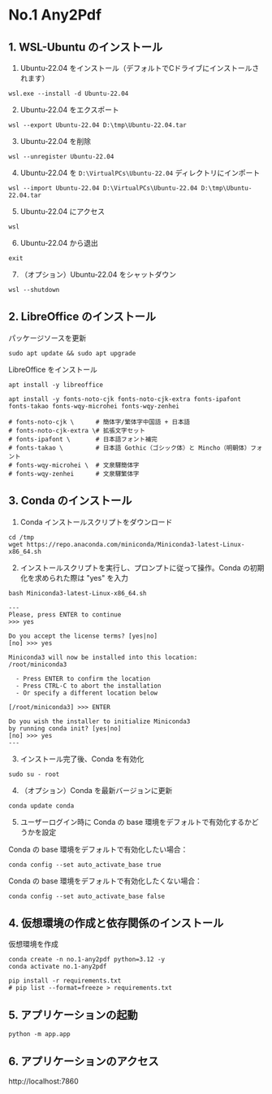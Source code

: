 # No.1 Any2Pdf

## 1. WSL-Ubuntu のインストール

1. Ubuntu-22.04 をインストール（デフォルトでCドライブにインストールされます）

```
wsl.exe --install -d Ubuntu-22.04
```

2. Ubuntu-22.04 をエクスポート

```
wsl --export Ubuntu-22.04 D:\tmp\Ubuntu-22.04.tar
```

3. Ubuntu-22.04 を削除

```
wsl --unregister Ubuntu-22.04
```

4. Ubuntu-22.04 を `D:\VirtualPCs\Ubuntu-22.04` ディレクトリにインポート

```
wsl --import Ubuntu-22.04 D:\VirtualPCs\Ubuntu-22.04 D:\tmp\Ubuntu-22.04.tar
```

5. Ubuntu-22.04 にアクセス

```
wsl
```

6. Ubuntu-22.04 から退出

```
exit
```


7. （オプション）Ubuntu-22.04 をシャットダウン

```
wsl --shutdown
```

## 2. LibreOffice のインストール

パッケージソースを更新

```
sudo apt update && sudo apt upgrade
```

LibreOffice をインストール

```
apt install -y libreoffice
```

```
apt install -y fonts-noto-cjk fonts-noto-cjk-extra fonts-ipafont fonts-takao fonts-wqy-microhei fonts-wqy-zenhei

# fonts-noto-cjk \      # 簡体字/繁体字中国語 + 日本語
# fonts-noto-cjk-extra \# 拡張文字セット
# fonts-ipafont \       # 日本語フォント補完
# fonts-takao \         # 日本語 Gothic（ゴシック体）と Mincho（明朝体）フォント
# fonts-wqy-microhei \  # 文泉驛簡体字
# fonts-wqy-zenhei      # 文泉驛繁体字
```

## 3. Conda のインストール

1. Conda インストールスクリプトをダウンロード

```
cd /tmp
wget https://repo.anaconda.com/miniconda/Miniconda3-latest-Linux-x86_64.sh
```

2. インストールスクリプトを実行し、プロンプトに従って操作。Conda の初期化を求められた際は "yes" を入力

```
bash Miniconda3-latest-Linux-x86_64.sh

---
Please, press ENTER to continue
>>> yes

Do you accept the license terms? [yes|no]
[no] >>> yes

Miniconda3 will now be installed into this location:
/root/miniconda3

  - Press ENTER to confirm the location
  - Press CTRL-C to abort the installation
  - Or specify a different location below

[/root/miniconda3] >>> ENTER

Do you wish the installer to initialize Miniconda3
by running conda init? [yes|no]
[no] >>> yes
---
```

3. インストール完了後、Conda を有効化

```
sudo su - root
```

4. （オプション）Conda を最新バージョンに更新

```
conda update conda
```

5. ユーザーログイン時に Conda の base 環境をデフォルトで有効化するかどうかを設定

Conda の base 環境をデフォルトで有効化したい場合：

```
conda config --set auto_activate_base true
```

Conda の base 環境をデフォルトで有効化したくない場合：

```
conda config --set auto_activate_base false
```

## 4. 仮想環境の作成と依存関係のインストール

仮想環境を作成

```
conda create -n no.1-any2pdf python=3.12 -y
conda activate no.1-any2pdf
```

```
pip install -r requirements.txt
# pip list --format=freeze > requirements.txt
```

## 5. アプリケーションの起動

```
python -m app.app
```

## 6. アプリケーションのアクセス

http://localhost:7860

